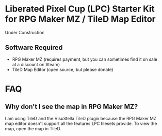 Liberated Pixel Cup (LPC) Starter Kit for RPG Maker MZ / TileD Map Editor
===

Under Construction

Software Required
---

- RPG Maker MZ (requires payment, but you can sometimes find it on sale at a discount on Steam)
- TileD Map Editor (open source, but please donate)

FAQ
===

Why don't I see the map in RPG Maker MZ?
---

I am using TileD and the VisuStella TileD plugin because the RPG Maker MZ map editor doesn't support all the features LPC tilesets provide. To view the map, open the map in TileD.